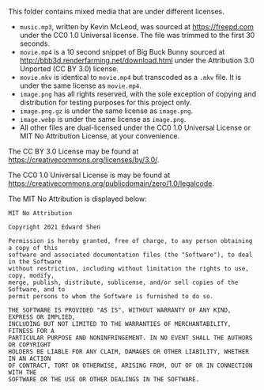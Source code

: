This folder contains mixed media that are under different licenses.
- `music.mp3`, written by Kevin McLeod, was sourced at https://freepd.com under
  the CC0 1.0 Universal license. The file was trimmed to the first 30 seconds.
- `movie.mp4` is a 10 second snippet of Big Buck Bunny sourced at
  http://bbb3d.renderfarming.net/download.html under the Attribution 3.0
  Unported (CC BY 3.0) license.
- `movie.mkv` is identical to `movie.mp4` but transcoded as a `.mkv` file. It is
  under the same license as `movie.mp4`.
- `image.png` has all rights reserved, with the sole exception of copying and
  distribution for testing purposes for this project only.
- `image.png.gz` is under the same license as `image.png`.
- `image.webp` is under the same license as `image.png`.
- All other files are dual-licensed under the CC0 1.0 Universal License or MIT
  No Attribution License, at your convenience.

The CC BY 3.0 License may be found at
https://creativecommons.org/licenses/by/3.0/.

The CC0 1.0 Universal License is may be found at
https://creativecommons.org/publicdomain/zero/1.0/legalcode.

The MIT No Attribution is displayed below:

```
MIT No Attribution

Copyright 2021 Edward Shen

Permission is hereby granted, free of charge, to any person obtaining a copy of this
software and associated documentation files (the "Software"), to deal in the Software
without restriction, including without limitation the rights to use, copy, modify,
merge, publish, distribute, sublicense, and/or sell copies of the Software, and to
permit persons to whom the Software is furnished to do so.

THE SOFTWARE IS PROVIDED "AS IS", WITHOUT WARRANTY OF ANY KIND, EXPRESS OR IMPLIED,
INCLUDING BUT NOT LIMITED TO THE WARRANTIES OF MERCHANTABILITY, FITNESS FOR A
PARTICULAR PURPOSE AND NONINFRINGEMENT. IN NO EVENT SHALL THE AUTHORS OR COPYRIGHT
HOLDERS BE LIABLE FOR ANY CLAIM, DAMAGES OR OTHER LIABILITY, WHETHER IN AN ACTION
OF CONTRACT, TORT OR OTHERWISE, ARISING FROM, OUT OF OR IN CONNECTION WITH THE
SOFTWARE OR THE USE OR OTHER DEALINGS IN THE SOFTWARE.
```